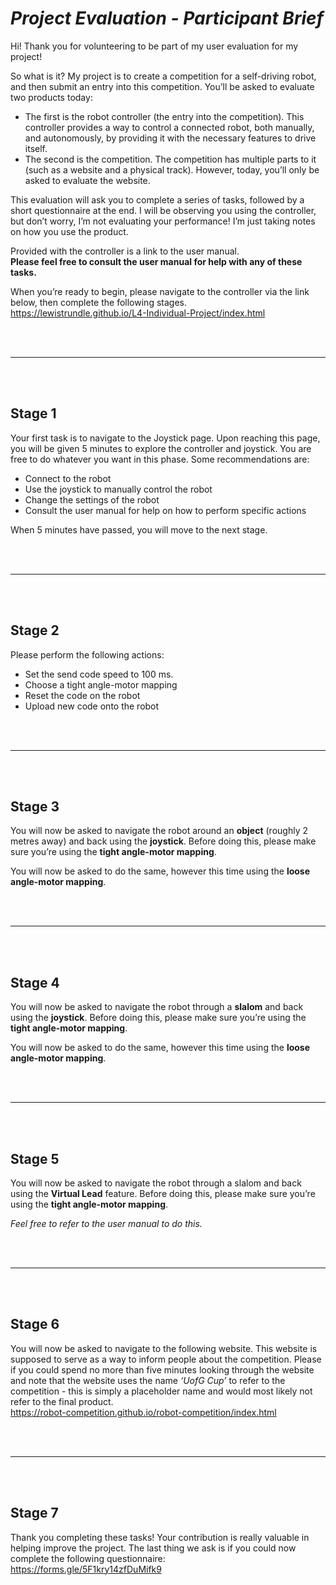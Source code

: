 # _Project Evaluation - Participant Brief_

Hi! Thank you for volunteering to be part of my user evaluation for my project!

So what is it? My project is to create a competition for a self-driving robot, and then submit an entry into this competition. You’ll be asked to evaluate two products today:
* The first is the robot controller (the entry into the competition). This controller provides a way to control a connected robot, both manually, and autonomously, by providing it with the necessary features to drive itself.
* The second is the competition. The competition has multiple parts to it (such as a website and a physical track). However, today, you’ll only be asked to evaluate the website.

This evaluation will ask you to complete a series of tasks, followed by a short questionnaire at the end. I will be observing you using the controller, but don’t worry, I’m not evaluating your performance! I’m just taking notes on how you use the product.

Provided with the controller is a link to the user manual. <br>
__Please feel free to consult the user manual for help with any of these tasks.__

When you’re ready to begin, please navigate to the controller via the link below, then complete the following stages. <br>
https://lewistrundle.github.io/L4-Individual-Project/index.html

<br>
<br>

---
<br>
<br>

## Stage 1
Your first task is to navigate to the Joystick page. Upon reaching this page, you will be given 5 minutes to explore the controller and joystick. You are free to do whatever you want in this phase. Some recommendations are:
* Connect to the robot
* Use the joystick to manually control the robot
* Change the settings of the robot
* Consult the user manual for help on how to perform specific actions

When 5 minutes have passed, you will move to the next stage.

<br>
<br>

---
<br>
<br>

## Stage 2
Please perform the following actions:
* Set the send code speed to 100 ms.
* Choose a tight angle-motor mapping
* Reset the code on the robot
* Upload new code onto the robot

<br>
<br>

---
<br>
<br>

## Stage 3
You will now be asked to navigate the robot around an __object__ (roughly 2 metres away) and back using the __joystick__. Before doing this, please make sure you’re using the __tight angle-motor mapping__.

You will now be asked to do the same, however this time using the __loose angle-motor mapping__.

<br>
<br>

---
<br>
<br>

## Stage 4
You will now be asked to navigate the robot through a __slalom__ and back using the __joystick__. Before doing this, please make sure you’re using the __tight angle-motor mapping__.

You will now be asked to do the same, however this time using the __loose angle-motor mapping__.

<br>
<br>

---
<br>
<br>

## Stage 5
You will now be asked to navigate the robot through a slalom and back using the __Virtual Lead__ feature. Before doing this, please make sure you’re using the __tight angle-motor mapping__.

_Feel free to refer to the user manual to do this._

<br>
<br>

---
<br>
<br>

## Stage 6
You will now be asked to navigate to the following website. This website is supposed to serve as a way to inform people about the competition. Please if you could spend no more than five minutes looking through the website and note that the website uses the name _‘UofG Cup’_ to refer to the competition - this is simply a placeholder name and would most likely not refer to the final product. <br>
https://robot-competition.github.io/robot-competition/index.html

<br>
<br>

---
<br>
<br>

## Stage 7
Thank you completing these tasks! Your contribution is really valuable in helping improve the project. The last thing we ask is if you could now complete the following questionnaire: <br>
https://forms.gle/5F1kry14zfDuMifk9